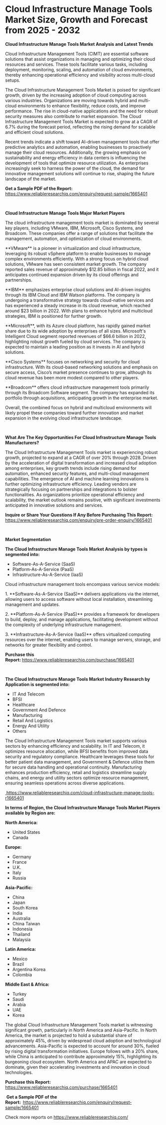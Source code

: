 <p><h1>Cloud Infrastructure Manage Tools Market Size, Growth and Forecast from 2025 - 2032</h1></p><p><strong>Cloud Infrastructure Manage Tools Market Analysis and Latest Trends</strong></p>
<p><p>Cloud Infrastructure Management Tools (CIMT) are essential software solutions that assist organizations in managing and optimizing their cloud resources and services. These tools facilitate various tasks, including deployment, monitoring, scaling, and automation of cloud environments, thereby enhancing operational efficiency and visibility across multi-cloud setups.</p><p>The Cloud Infrastructure Management Tools Market is poised for significant growth, driven by the increasing adoption of cloud computing across various industries. Organizations are moving towards hybrid and multi-cloud environments to enhance flexibility, reduce costs, and improve performance. The rise in cloud-native applications and the need for robust security measures also contribute to market expansion. The Cloud Infrastructure Management Tools Market is expected to grow at a CAGR of 6.7% during the forecast period, reflecting the rising demand for scalable and efficient cloud solutions.</p><p>Recent trends indicate a shift toward AI-driven management tools that offer predictive analytics and automation, enabling businesses to proactively manage their cloud resources. Additionally, the growing emphasis on sustainability and energy efficiency in data centers is influencing the development of tools that optimize resource utilization. As enterprises increasingly seek to harness the power of the cloud, the demand for innovative management solutions will continue to rise, shaping the future landscape of the market.</p></p>
<p><strong>Get a Sample PDF of the Report:&nbsp;</strong> <a href="https://www.reliableresearchiq.com/enquiry/request-sample/1665401?utm_campaign=1842&utm_medium=2&utm_source=Github&utm_content=ia&utm_term=11032025&utm_id=cloud-infrastructure-manage-tools">https://www.reliableresearchiq.com/enquiry/request-sample/1665401</a></p>
<p>&nbsp;</p>
<p><strong>Cloud Infrastructure Manage Tools Major Market Players</strong></p>
<p><p>The cloud infrastructure management tools market is dominated by several key players, including VMware, IBM, Microsoft, Cisco Systems, and Broadcom. These companies offer a range of solutions that facilitate the management, automation, and optimization of cloud environments.</p><p>**VMware** is a pioneer in virtualization and cloud infrastructure, leveraging its robust vSphere platform to enable businesses to manage complex environments efficiently. With a strong focus on hybrid cloud solutions, VMware has seen consistent market growth. The company reported sales revenue of approximately $12.85 billion in fiscal 2022, and it anticipates continued expansion driven by its cloud offerings and partnerships.</p><p>**IBM** emphasizes enterprise cloud solutions and AI-driven insights through its IBM Cloud and IBM Watson platforms. The company is undergoing a transformative strategy towards cloud-native services and has experienced a steady increase in its cloud revenue, which reached around $23 billion in 2022. With plans to enhance hybrid and multicloud strategies, IBM is positioned for further growth.</p><p>**Microsoft**, with its Azure cloud platform, has rapidly gained market share due to its wide adoption by enterprises of all sizes. Microsoft's Intelligent Cloud segment reported revenues of $66.6 billion in 2022, highlighting robust growth fueled by cloud services. The company is expected to maintain a leading position as it invests in AI and hybrid solutions.</p><p>**Cisco Systems** focuses on networking and security for cloud infrastructure. With its cloud-based networking solutions and emphasis on secure access, Cisco’s market presence continues to grow, although its cloud revenue has been more modest compared to other players.</p><p>**Broadcom** offers cloud infrastructure management tools primarily through its Broadcom Software segment. The company has expanded its portfolio through acquisitions, anticipating growth in the enterprise market.</p><p>Overall, the combined focus on hybrid and multicloud environments will likely propel these companies toward further innovation and market expansion in the evolving cloud infrastructure landscape.</p></p>
<p>&nbsp;</p>
<p><strong>What Are The Key Opportunities For Cloud Infrastructure Manage Tools Manufacturers?</strong></p>
<p><p>The Cloud Infrastructure Management Tools market is experiencing robust growth, projected to expand at a CAGR of over 20% through 2028. Driven by the acceleration of digital transformation and increased cloud adoption among enterprises, key growth trends include rising demand for automation, enhanced security features, and multi-cloud management capabilities. The emergence of AI and machine learning innovations is further optimizing infrastructure efficiency. Leading vendors are strategically focusing on partnerships and integrations to bolster functionalities. As organizations prioritize operational efficiency and scalability, the market outlook remains positive, with significant investments anticipated in innovative solutions and services.</p></p>
<p><strong>Inquire or Share Your Questions If Any Before Purchasing This Report:</strong> <a href="https://www.reliableresearchiq.com/enquiry/pre-order-enquiry/1665401?utm_campaign=1842&utm_medium=2&utm_source=Github&utm_content=ia&utm_term=11032025&utm_id=cloud-infrastructure-manage-tools">https://www.reliableresearchiq.com/enquiry/pre-order-enquiry/1665401</a></p>
<p>&nbsp;</p>
<p><strong>Market Segmentation</strong></p>
<p><strong>The Cloud Infrastructure Manage Tools Market Analysis by types is segmented into:</strong></p>
<p><ul><li>Software-As-A-Service (SaaS)</li><li>Platform-As-A-Service (PaaS)</li><li>Infrastructure-As-A-Service (IaaS)</li></ul></p>
<p><p>Cloud infrastructure management tools encompass various service models: </p><p>1. **Software-As-A-Service (SaaS)** delivers applications via the internet, allowing users to access software without local installation, streamlining management and updates. </p><p>2. **Platform-As-A-Service (PaaS)** provides a framework for developers to build, deploy, and manage applications, facilitating development without the complexity of underlying infrastructure management. </p><p>3. **Infrastructure-As-A-Service (IaaS)** offers virtualized computing resources over the internet, enabling users to manage servers, storage, and networks for greater flexibility and control.</p></p>
<p><strong>Purchase this Report:&nbsp;</strong><a href="https://www.reliableresearchiq.com/purchase/1665401?utm_campaign=1842&utm_medium=2&utm_source=Github&utm_content=ia&utm_term=11032025&utm_id=cloud-infrastructure-manage-tools">https://www.reliableresearchiq.com/purchase/1665401</a></p>
<p>&nbsp;</p>
<p><strong>The Cloud Infrastructure Manage Tools Market Industry Research by Application is segmented into:</strong></p>
<p><ul><li>IT And Telecom</li><li>BFSI</li><li>Healthcare</li><li>Government And Defence</li><li>Manufacturing</li><li>Retail And Logistics</li><li>Energy And Utility</li><li>Others</li></ul></p>
<p><p>The Cloud Infrastructure Management Tools market supports various sectors by enhancing efficiency and scalability. In IT and Telecom, it optimizes resource allocation, while BFSI benefits from improved data security and regulatory compliance. Healthcare leverages these tools for better patient data management, and Government & Defence utilize them for secure data handling and operational continuity. Manufacturing enhances production efficiency, retail and logistics streamline supply chains, and energy and utility sectors optimize resource management, ensuring seamless operations across diverse applications.</p></p>
<p><a href="https://www.reliableresearchiq.com/cloud-infrastructure-manage-tools-r1665401?utm_campaign=1842&utm_medium=2&utm_source=Github&utm_content=ia&utm_term=11032025&utm_id=cloud-infrastructure-manage-tools">&nbsp;https://www.reliableresearchiq.com/cloud-infrastructure-manage-tools-r1665401</a></p>
<p><strong>In terms of Region, the Cloud Infrastructure Manage Tools Market Players available by Region are:</strong></p>
<p>
    <p> <strong> North America: </strong>
        <ul>
            <li>United States</li>
            <li>Canada</li>
        </ul>
        </p> 
    <p> <strong> Europe: </strong>
        <ul>
            <li>Germany</li>
            <li>France</li>
            <li>U.K.</li>
            <li>Italy</li>
            <li>Russia</li>
        </ul>
        </p> 
    <p> <strong> Asia-Pacific: </strong>
        <ul>
            <li>China</li>
            <li>Japan</li>
            <li>South Korea</li>
            <li>India</li>
            <li>Australia</li>
            <li>China Taiwan</li>
            <li>Indonesia</li>
            <li>Thailand</li>
            <li>Malaysia</li>
        </ul>
        </p> 
    <p> <strong> Latin America: </strong>
        <ul>
            <li>Mexico</li>
            <li>Brazil</li>
            <li>Argentina Korea</li>
            <li>Colombia</li>
        </ul>
        </p> 
    <p> <strong> Middle East & Africa: </strong>
        <ul>
            <li>Turkey</li>
            <li>Saudi</li>
            <li>Arabia</li>
            <li>UAE</li>
            <li>Korea</li>
        </ul>
    </p>
    </p>
<p><p>The global Cloud Infrastructure Management Tools market is witnessing significant growth, particularly in North America and Asia-Pacific. In North America, the market is projected to hold a substantial share of approximately 45%, driven by widespread cloud adoption and technological advancements. Asia-Pacific is expected to account for around 30%, fueled by rising digital transformation initiatives. Europe follows with a 20% share, while China is anticipated to contribute approximately 15%, highlighting its burgeoning cloud ecosystem. North America and APAC are expected to dominate, given their accelerating investments and innovation in cloud technologies.</p></p>
<p><strong>Purchase this Report: </strong><a href="https://www.reliableresearchiq.com/purchase/1665401?utm_campaign=1842&utm_medium=2&utm_source=Github&utm_content=ia&utm_term=11032025&utm_id=cloud-infrastructure-manage-tools">https://www.reliableresearchiq.com/purchase/1665401</a></p>
<p>&nbsp;<strong>Get a Sample PDF of the Report:&nbsp;&nbsp;</strong><a href="https://www.reliableresearchiq.com/enquiry/request-sample/1665401?utm_campaign=1842&utm_medium=2&utm_source=Github&utm_content=ia&utm_term=11032025&utm_id=cloud-infrastructure-manage-tools">https://www.reliableresearchiq.com/enquiry/request-sample/1665401</a></p>
<p><strong></strong></p>
<p>Check more reports on <a href="https://www.reliableresearchiq.com/?utm_campaign=1842&utm_medium=2&utm_source=Github&utm_content=ia&utm_term=11032025&utm_id=cloud-infrastructure-manage-tools">https://www.reliableresearchiq.com/</a></p>
